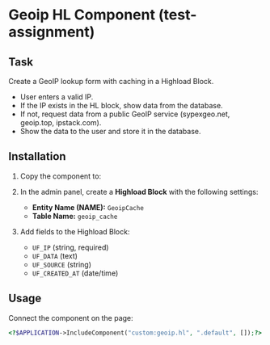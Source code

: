 # Geoip HL Component (test-assignment)

## Task

Create a GeoIP lookup form with caching in a Highload Block.
- User enters a valid IP.
- If the IP exists in the HL block, show data from the database.
- If not, request data from a public GeoIP service (sypexgeo.net, geoip.top, ipstack.com).
- Show the data to the user and store it in the database.

## Installation

1. Copy the component to:
2. In the admin panel, create a **Highload Block** with the following settings:
    - **Entity Name (NAME):** `GeoipCache`
    - **Table Name:** `geoip_cache`

3. Add fields to the Highload Block:
    - `UF_IP` (string, required)
    - `UF_DATA` (text)
    - `UF_SOURCE` (string)
    - `UF_CREATED_AT` (date/time)

## Usage

Connect the component on the page:

```php
<?$APPLICATION->IncludeComponent("custom:geoip.hl", ".default", []);?>
